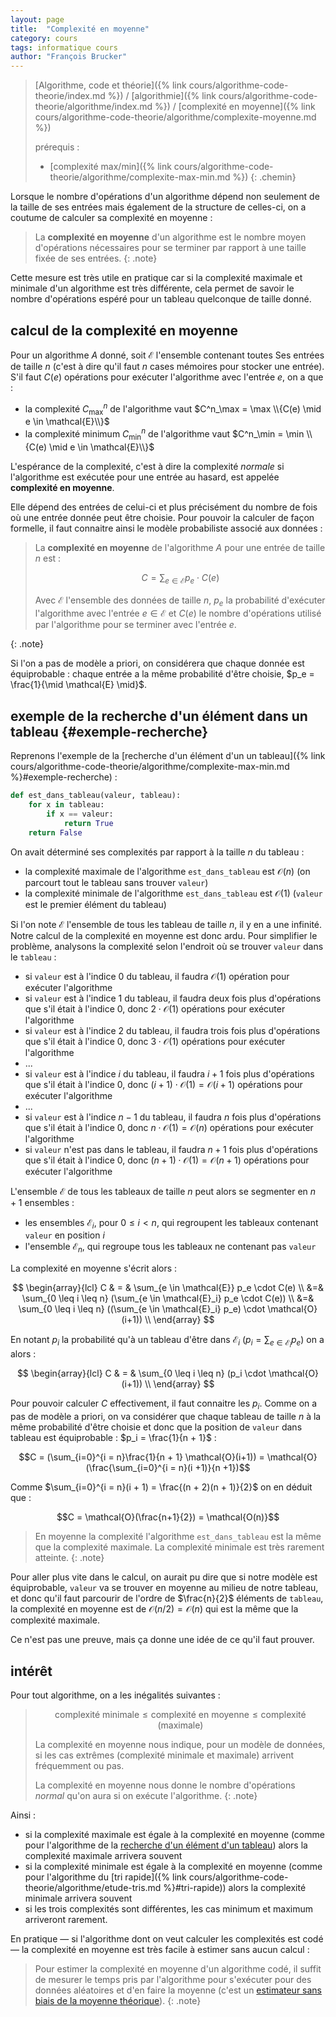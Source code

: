```yaml
---
layout: page
title:  "Complexité en moyenne"
category: cours
tags: informatique cours 
author: "François Brucker"
---
```


> [Algorithme, code et théorie]({% link cours/algorithme-code-theorie/index.md %}) / [algorithmie]({% link cours/algorithme-code-theorie/algorithme/index.md %}) / [complexité en moyenne]({% link cours/algorithme-code-theorie/algorithme/complexite-moyenne.md %})
>
> prérequis :
>
>* [complexité max/min]({% link cours/algorithme-code-theorie/algorithme/complexite-max-min.md %})
{: .chemin}

Lorsque le nombre d'opérations d'un algorithme dépend non seulement de la taille de ses entrées mais également de la structure de celles-ci, on a coutume de calculer sa complexité en moyenne :

> La **complexité en moyenne** d'un algorithme est le nombre moyen d'opérations nécessaires pour se terminer par rapport à une taille fixée de ses entrées.
{: .note}

Cette mesure est très utile en pratique car si la complexité maximale et minimale d'un algorithme est très différente, cela permet de savoir le nombre d'opérations espéré pour un tableau quelconque de taille donné.

## calcul de la complexité en moyenne

Pour un algorithme $A$ donné, soit $\mathcal{E}$ l'ensemble contenant toutes Ses entrées de taille $n$ (c'est à dire qu'il faut $n$ cases mémoires pour stocker une entrée). S'il faut $C(e)$ opérations pour exécuter l'algorithme avec l'entrée $e$, on a que :

* la complexité $C^n_\max$ de l'algorithme vaut $C^n_\max = \max \\{C(e) \mid e \in \mathcal{E}\\}$
* la complexité minimum $C^n_\min$ de l'algorithme vaut $C^n_\min = \min \\{C(e) \mid e \in \mathcal{E}\\}$

L'espérance de la complexité, c'est à dire la complexité *normale* si l'algorithme est exécutée pour une entrée au hasard, est appelée **complexité en moyenne**.

Elle dépend des entrées de celui-ci et plus précisément du nombre de fois où une entrée donnée peut être choisie. Pour pouvoir la calculer de façon formelle, il faut connaitre ainsi le modèle probabiliste associé aux données :

> La **complexité en moyenne** de l'algorithme $A$ pour une entrée de taille $n$ est :
>
> $$C = \sum_{e \in \mathcal{E}} p_e \cdot C(e)$$
>
> Avec $\mathcal{E}$ l'ensemble des données de taille $n$, $p_e$ la probabilité d'exécuter l'algorithme avec l'entrée $e \in \mathcal{E}$ et $C(e)$ le nombre d'opérations utilisé par l'algorithme pour se terminer avec l'entrée $e$.
>
{: .note}

Si l'on a pas de modèle a priori, on considérera que chaque donnée est équiprobable : chaque entrée a la même probabilité d'être choisie, $p_e = \frac{1}{\mid \mathcal{E} \mid}$.

## exemple de la recherche d'un élément dans un tableau {#exemple-recherche}

Reprenons l'exemple de la [recherche d'un élément d'un un tableau]({% link cours/algorithme-code-theorie/algorithme/complexite-max-min.md %}#exemple-recherche) :

```python
def est_dans_tableau(valeur, tableau):
    for x in tableau:
        if x == valeur:
            return True
    return False
```

On avait déterminé ses complexités par rapport à la taille $n$ du tableau :

* la complexité maximale de l'algorithme `est_dans_tableau` est $\mathcal{O}(n)$ (on parcourt tout le tableau sans trouver `valeur`)
* la complexité minimale de l'algorithme `est_dans_tableau` est $\mathcal{O}(1)$ (`valeur` est le premier élément du tableau)

Si l'on note $\mathcal{E}$ l'ensemble de tous les tableau de taille $n$, il y en a une infinité. Notre calcul de la complexité en moyenne est donc ardu. Pour simplifier le problème, analysons la complexité selon l'endroit où se trouver `valeur` dans le `tableau` :

* si `valeur` est à l'indice $0$ du tableau, il faudra $\mathcal{O}(1)$ opération pour exécuter l'algorithme
* si `valeur` est à l'indice $1$ du tableau, il faudra deux fois plus d'opérations que s'il était à l'indice $0$, donc  $2 \cdot \mathcal{O}(1)$ opérations pour exécuter l'algorithme
* si `valeur` est à l'indice $2$ du tableau, il faudra trois fois plus d'opérations que s'il était à l'indice $0$, donc  $3 \cdot \mathcal{O}(1)$ opérations pour exécuter l'algorithme
* ...
* si `valeur` est à l'indice $i$ du tableau, il faudra $i+1$ fois plus d'opérations que s'il était à l'indice $0$, donc  $(i+1) \cdot \mathcal{O}(1) = \mathcal{O}(i + 1)$ opérations pour exécuter l'algorithme
* ...
* si `valeur` est à l'indice $n-1$ du tableau, il faudra $n$ fois plus d'opérations que s'il était à l'indice $0$, donc  $n \cdot \mathcal{O}(1) = \mathcal{O}(n)$ opérations pour exécuter l'algorithme
* si `valeur` n'est pas dans le tableau, il faudra $n+1$ fois plus d'opérations que s'il était à l'indice $0$, donc  $(n+1) \cdot \mathcal{O}(1) = \mathcal{O}(n+1)$ opérations pour exécuter l'algorithme

L'ensemble $\mathcal{E}$ de tous les tableaux de taille $n$ peut alors se segmenter en $n+1$ ensembles :

* les ensembles $\mathcal{E}_i$, pour $0 \leq i < n$, qui regroupent les tableaux contenant `valeur` en position $i$
* l'ensemble $\mathcal{E}_n$, qui regroupe tous les tableaux ne contenant pas `valeur`

La complexité en moyenne s'écrit alors :

$$
\begin{array}{lcl}
C & = & \sum_{e \in \mathcal{E}} p_e \cdot C(e) \\
&=& \sum_{0 \leq i \leq n} (\sum_{e \in \mathcal{E}_i} p_e \cdot C(e)) \\
&=& \sum_{0 \leq i \leq n} ((\sum_{e \in \mathcal{E}_i} p_e) \cdot \mathcal{O}(i+1)) \\
\end{array}
$$

En notant $p_{i}$ la probabilité qu'à un tableau d'être dans $\mathcal{E}_i$ ($p_i =\sum_{e \in \mathcal{E}_i} p_e$)  on a alors :

$$
\begin{array}{lcl}
C & = & \sum_{0 \leq i \leq n} (p_i \cdot \mathcal{O}(i+1)) \\
\end{array}
$$

Pour pouvoir calculer $C$ effectivement, il faut connaitre les $p_i$. Comme on a pas de modèle a priori, on va considérer que chaque tableau de taille $n$ à la même probabilité d'être choisie et donc que la position de `valeur` dans tableau est équiprobable : $p_i = \frac{1}{n + 1}$ :

$$C =  (\sum_{i=0}^{i = n}\frac{1}{n + 1} \mathcal{O}(i+1)) = \mathcal{O}(\frac{\sum_{i=0}^{i = n}(i +1)}{n +1})$$

Comme $\sum_{i=0}^{i = n}(i + 1) = \frac{(n + 2)(n + 1)}{2}$ on en déduit que :

$$C = \mathcal{O}(\frac{n+1}{2}) = \mathcal{O(n)}$$

> En moyenne la complexité l'algorithme `est_dans_tableau` est la même que la complexité maximale. La complexité minimale est très rarement atteinte.
{: .note}

Pour aller plus vite dans le calcul, on aurait pu dire que si notre modèle est équiprobable, `valeur` va se trouver en moyenne au milieu de notre tableau, et donc qu'il faut parcourir de l'ordre de $\frac{n}{2}$ éléments de `tableau`, la complexité en moyenne est de $\mathcal{O}(n/2) = \mathcal{O}(n)$ qui est la même que la complexité maximale.

Ce n'est pas une preuve, mais ça donne une idée de ce qu'il faut prouver.

## intérêt

Pour tout algorithme, on a les inégalités suivantes :

>
>$$\mbox{complexité minimale} \leq \mbox{complexité en moyenne} \leq \mbox{complexité (maximale)}$$
>
>La complexité en moyenne nous indique, pour un modèle de données, si les cas extrêmes (complexité minimale et maximale) arrivent fréquemment ou pas.
>
> La complexité en moyenne nous donne le nombre d'opérations *normal* qu'on aura si on exécute l'algorithme.
{: .note}

Ainsi :

* si la complexité maximale est égale à la complexité en moyenne (comme pour l'algorithme de la [recherche d'un élément d'un tableau]({#exemple-recherche})) alors la complexité maximale arrivera souvent
* si la complexité minimale est égale à la complexité en moyenne (comme pour l'algorithme du [tri rapide]({% link cours/algorithme-code-theorie/algorithme/etude-tris.md %}#tri-rapide)) alors la complexité minimale arrivera souvent
* si les trois complexités sont différentes, les cas minimum et maximum arriveront rarement.

En pratique — si l'algorithme dont on veut calculer les complexités est codé — la complexité en moyenne est très facile à estimer sans aucun calcul :

> Pour estimer la complexité en moyenne d'un algorithme codé, il suffit de mesurer le temps pris par l'algorithme pour s'exécuter pour des données aléatoires et d'en faire la moyenne (c'est un [estimateur sans biais de la moyenne théorique](https://fr.wikipedia.org/wiki/Estimateur_(statistique)#Estimateur_de_la_moyenne_de_Y)).
{: .note}
